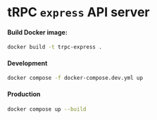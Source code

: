 # tRPC `express` API server

#### Build Docker image:

```sh
docker build -t trpc-express .
```

#### Development

```sh
docker compose -f docker-compose.dev.yml up
```

#### Production

```sh
docker compose up --build
```
